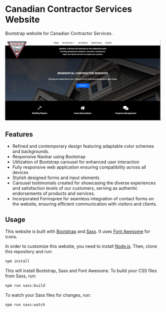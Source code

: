 # Canadian Contractor Services Website

Bootstrap website for Canadian Contractor Services.

<img src="./ss.jpeg"  />

## Features

- Refined and contemporary design featuring adaptable color schemes and backgrounds.
- Responsive Navbar using Bootstrap
- Utilization of Bootstrap carousel for enhanced user interaction
- Fully responsive web application ensuring compatibility across all devices
- Stylish designed forms and input elements
- Carousel testimonials created for showcasing the diverse experiences and satisfaction levels of our customers, serving as authentic endorsements of products and services.
- Incorporated Formspree for seamless integration of contact forms on the website, ensuring efficient communication with visitors and clients.

## Usage

This website is built with [Bootstrap](https://getbootstrap.com/) and [Sass](https://sass-lang.com/). It uses [Font Awesome](https://fontawesome.com/) for icons.

In order to customize this website, you need to install [Node.js](https://nodejs.org/en/). Then, clone this repository and run:

```bash
npm install
```

This will install Bootstrap, Sass and Font Awesome. To build your CSS files from Sass, run:

```bash
npm run sass:build
```

To watch your Sass files for changes, run:

```bash
npm run sass:watch
```

